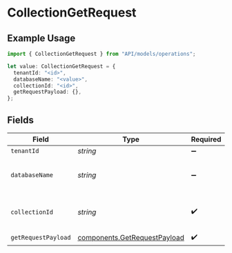 # CollectionGetRequest

## Example Usage

```typescript
import { CollectionGetRequest } from "API/models/operations";

let value: CollectionGetRequest = {
  tenantId: "<id>",
  databaseName: "<value>",
  collectionId: "<id>",
  getRequestPayload: {},
};
```

## Fields

| Field                                                                        | Type                                                                         | Required                                                                     | Description                                                                  |
| ---------------------------------------------------------------------------- | ---------------------------------------------------------------------------- | ---------------------------------------------------------------------------- | ---------------------------------------------------------------------------- |
| `tenantId`                                                                   | *string*                                                                     | :heavy_minus_sign:                                                           | Tenant ID                                                                    |
| `databaseName`                                                               | *string*                                                                     | :heavy_minus_sign:                                                           | Database name for the collection                                             |
| `collectionId`                                                               | *string*                                                                     | :heavy_check_mark:                                                           | Collection ID to fetch records from                                          |
| `getRequestPayload`                                                          | [components.GetRequestPayload](../../models/components/getrequestpayload.md) | :heavy_check_mark:                                                           | N/A                                                                          |